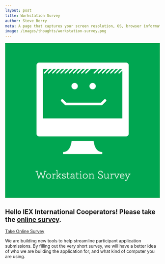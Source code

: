 ```yaml
---
layout: post
title: Workstation Survey
author: Steve Berry
meta: A page that captures your screen resolution, OS, browser information and more.
image: /images/thoughts/workstation-survey.png
---
```


<img src="/images/thoughts/workstation-survey.png" alt="Workstation Surveys" class="scale-with-grid"/>

<h2>Hello IEX International Cooperators! Please take the <a href="http://thoughtmerchants.wufoo.com/forms/iex-computer-workstation-survey/" target="blank">online survey</a>.</h2>

<a href="http://thoughtmerchants.wufoo.com/forms/iex-computer-workstation-survey/" target="blank" class="linkbox">Take Online Survey</a>

We are building new tools to help streamline participant application submissions. By filling out the very short survey, we will have a better idea of who we are building the application for, and what kind of computer you are using.

